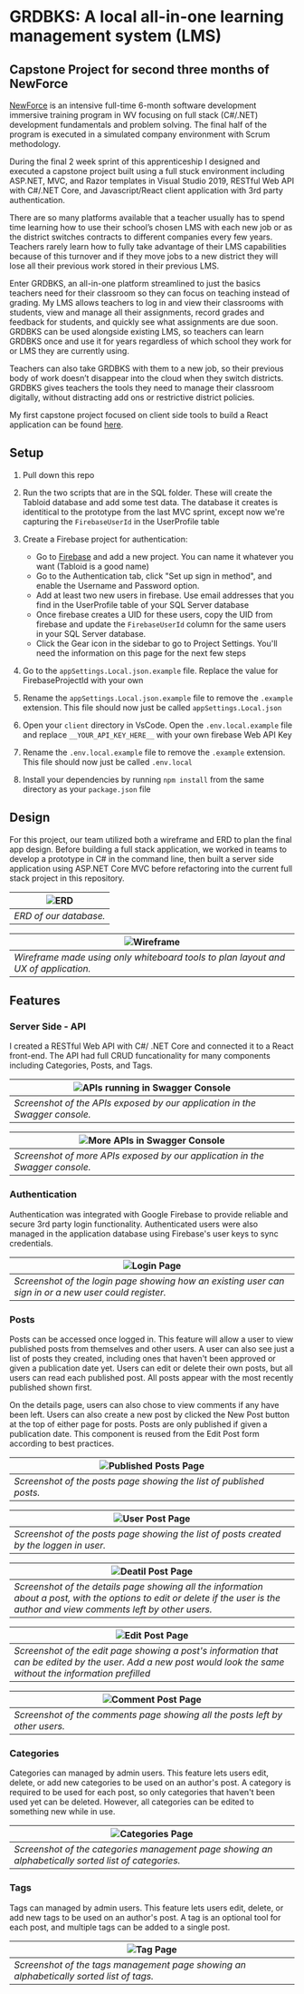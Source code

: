 # GRDBKS: A local all-in-one learning management system (LMS)

## Capstone Project for second three months of NewForce
[NewForce](https://newforce.co/) is an intensive full-time 6-month software development immersive training program in WV focusing on full stack (C#/.NET) development fundamentals and problem solving. The final half of the program is executed in a simulated company environment with Scrum methodology.

During the final 2 week sprint of this apprenticeship I designed and executed a capstone project built using a full stuck environment including ASP.NET, MVC, and Razor templates in Visual Studio 2019, RESTful Web API with C#/.NET Core, and Javascript/React client application with 3rd party authentication.

There are so many platforms available that a teacher usually has to spend time learning how to use their school’s chosen LMS with each new job or as the district switches contracts to different companies every few years. Teachers rarely learn how to fully take advantage of their LMS capabilities because of this turnover and if they move jobs to a new district they will lose all their previous work stored in their previous LMS. 

Enter GRDBKS, an all-in-one platform streamlined to just the basics teachers need for their classroom so they can focus on teaching instead of grading. My LMS allows teachers to log in and view their classrooms with students, view and manage all their assignments, record grades and feedback for students, and quickly see what assignments are due soon.  GRDBKS can be used alongside existing LMS, so teachers can learn GRDBKS once and use it for years regardless of which school they work for or LMS they are currently using.

Teachers can also take GRDBKS with them to a new job, so their previous body of work doesn’t disappear into the cloud when they switch districts. GRDBKS gives teachers the tools they need to manage their classroom digitally, without distracting add ons or restrictive district policies. 

My first capstone project focused on client side tools to build a React application can be found [here](https://github.com/MonroeMegalonyx/NewForce__Capstone__1).

## Setup

1. Pull down this repo

1. Run the two scripts that are in the SQL folder. These will create the Tabloid database and add some test data. The database it creates is identitical to the prototype from the last MVC sprint, except now we're capturing the `FirebaseUserId` in the UserProfile table

1. Create a Firebase project for authentication:

   - Go to [Firebase](https://console.firebase.google.com/u/0/) and add a new project. You can name it whatever you want (Tabloid is a good name)
   - Go to the Authentication tab, click "Set up sign in method", and enable the Username and Password option.
   - Add at least two new users in firebase. Use email addresses that you find in the UserProfile table of your SQL Server database
   - Once firebase creates a UID for these users, copy the UID from firebase and update the `FirebaseUserId` column for the same users in your SQL Server database.
   - Click the Gear icon in the sidebar to go to Project Settings. You'll need the information on this page for the next few steps

1. Go to the `appSettings.Local.json.example` file. Replace the value for FirebaseProjectId with your own

1. Rename the `appSettings.Local.json.example` file to remove the `.example` extension. This file should now just be called `appSettings.Local.json`

1. Open your `client` directory in VsCode. Open the `.env.local.example` file and replace `__YOUR_API_KEY_HERE__` with your own firebase Web API Key

1. Rename the `.env.local.example` file to remove the `.example` extension. This file should now just be called `.env.local`

1. Install your dependencies by running `npm install` from the same directory as your `package.json` file

## Design
For this project, our team utilized both a wireframe and ERD to plan the final app design. Before building a full stack application, we worked in teams to develop a prototype in C# in the command line, then built a server side application using ASP.NET Core MVC before refactoring into the current full stack project in this repository.

|![ERD](/images/ERD.png)|
|---|
| *ERD of our database.* |

|![Wireframe](/images/Wireframe.png)|
|---|
| *Wireframe made using only whiteboard tools to plan layout and UX of application.* |
## Features

### Server Side - API
I created a RESTful Web API with C#/ .NET Core and connected it to a React front-end. The API had full CRUD funcationality for many components including Categories, Posts, and Tags.

|![APIs running in Swagger Console](/images/API-swagger.png)|
|---|
| *Screenshot of the APIs exposed by our application in the Swagger console.* |

|![More APIs in Swagger Console](/images/API-swagger2.png)|
|---|
| *Screenshot of more APIs exposed by our application in the Swagger console.* |

### Authentication
Authentication was integrated with Google Firebase to provide reliable and secure 3rd party login functionality. Authenticated users were also managed in the application database using Firebase's user keys to sync credentials.

|![Login Page](/images/Login.png)|
|---|
| *Screenshot of the login page showing how an existing user can sign in or a new user could register.* |
### Posts
Posts can be accessed once logged in. This feature will allow a user to view published posts from themselves and other users. A user can also see just a list of posts they created, including ones that haven't been approved or given a publication date yet. Users can edit or delete their own posts, but all users can read each published post. All posts appear with the most recently published shown first. 

On the details page, users can also chose to view comments if any have been left. Users can also create a new post by clicked the New Post button at the top of either page for posts. Posts are only published if given a publication date. This component is reused from the Edit Post form according to best practices.

|![Published Posts Page](/images/Posts.png)|
|---|
| *Screenshot of the posts page showing the list of published posts.* |

|![User Post Page](/images/User-Posts.png)|
|---|
| *Screenshot of the posts page showing the list of posts created by the loggen in user.* |

|![Deatil Post Page](/images/Details-Post.png)|
|---|
| *Screenshot of the details page showing all the information about a post, with the options to edit or delete if the user is the author and view comments left by other users.* |

|![Edit Post Page](/images/Edit-Post.png)|
|---|
| *Screenshot of the edit page showing a post's information that can be edited by the user. Add a new post would look the same without the information prefilled* |

|![Comment Post Page](/images/Post-Comments.png)|
|---|
| *Screenshot of the comments page showing all the posts left by other users.* |

### Categories
Categories can managed by admin users. This feature lets users edit, delete, or add new categories to be used on an author's post. A category is required to be used for each post, so only categories that haven't been used yet can be deleted. However, all categories can be edited to something new while in use.

|![Categories Page](/images/Categories.png)|
|---|
| *Screenshot of the categories management page showing an alphabetically sorted list of categories.* |

### Tags
Tags can managed by admin users. This feature lets users edit, delete, or add new tags to be used on an author's post. A tag is an optional tool for each post, and multiple tags can be added to a single post.

|![Tag Page](/images/Tags.png)|
|---|
| *Screenshot of the tags management page showing an alphabetically sorted list of tags.* |
